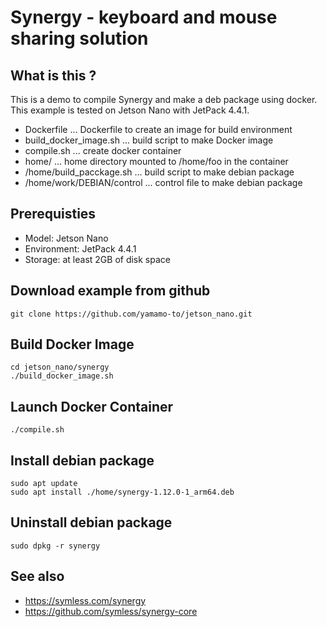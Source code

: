 # Synergy - keyboard and mouse sharing solution

## What is this ?

This is a demo to compile Synergy and make a deb package using docker.
This example is tested on Jetson Nano with JetPack 4.4.1.

- Dockerfile                ... Dockerfile to create an image for build environment
- build_docker_image.sh     ... build script to make Docker image
- compile.sh                ... create docker container
- home/                     ... home directory mounted to /home/foo in the container
- /home/build_pacckage.sh   ... build script to make debian package
- /home/work/DEBIAN/control ... control file to make debian package

## Prerequisties

- Model: Jetson Nano
- Environment: JetPack 4.4.1
- Storage: at least 2GB of disk space

## Download example from github

```bash:terminal
git clone https://github.com/yamamo-to/jetson_nano.git
```

## Build Docker Image

```bash:terminal
cd jetson_nano/synergy
./build_docker_image.sh
```

## Launch Docker Container

```bash:terminal
./compile.sh
```

## Install debian package

```bash:terminal
sudo apt update
sudo apt install ./home/synergy-1.12.0-1_arm64.deb
```
## Uninstall debian package

```bash:terminal
sudo dpkg -r synergy
```

## See also

- https://symless.com/synergy
- https://github.com/symless/synergy-core
